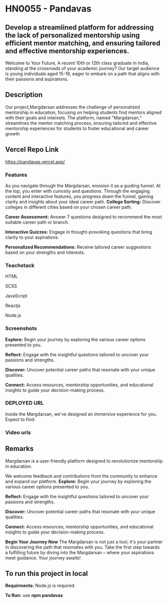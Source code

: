 # HN0055 - Pandavas
## Develop a streamlined platform for addressing the lack of personalized mentorship using efficient mentor matching, and ensuring tailored and effective mentorship experiences.
Welcome to Your Future, 
A recent 10th or 12th class graduate in India, standing at the crossroads of your academic journey? Our target audience is young individuals aged 15-19, eager to 
embark on a path that aligns with their passions and aspirations.

## Description
Our project,Margdarsan addresses the challenge of personalized mentorship in education, focusing on helping students find mentors aligned with their goals and interests. The platform, named "Margdarsan," streamlines the mentor matching process, ensuring tailored and effective mentorship experiences for students to foster educational and career growth

## Vercel Repo Link
https://pandavas.vercel.app/

### Features
As you navigate through the Margdarsan, envision it as a guiding funnel. At the top, you enter with curiosity and questions. Through the engaging content and interactive features, you progress down the funnel, gaining clarity and insights about your ideal career path.
**College Sorting:** Discover colleges in different cities based on your chosen career path.

**Career Assessment:** Answer 7 questions designed to recommend the most suitable career path or branch.

**Interactive Quizzes:** Engage in thought-provoking questions that bring clarity to your aspirations.

**Personalized Recommendations:** Receive tailored career suggestions based on your strengths and interests.

### Teachstack
HTML

SCSS

JavaScript

Reactjs

Node.js

### Screenshots
**Explore:** Begin your journey by exploring the various career options presented to you.

**Reflect:** Engage with the insightful questions tailored to uncover your passions and strengths.

**Discover:** Uncover potential career paths that resonate with your unique qualities.

**Connect:** Access resources, mentorship opportunities, and educational insights to guide your decision-making process.


### DEPLOYED URL

Inside the Margdarsan, we've designed an immersive experience for you. Expect to find:

### Video urls

## Remarks
Margdarsan is a user-friendly platform designed to revolutionize mentorship in education.

We welcome feedback and contributions from the community to enhance and expand our platform.
**Explore:** Begin your journey by exploring the various career options presented to you.

**Reflect:** Engage with the insightful questions tailored to uncover your passions and strengths.

**Discover:** Uncover potential career paths that resonate with your unique qualities.

**Connect:** Access resources, mentorship opportunities, and educational insights to guide your decision-making process.

**Begin Your Journey Now**
The Margdarsan is not just a tool; it's your partner in discovering the path that resonates with you. Take the first step towards a fulfilling future by diving into the Margdarsan – where your aspirations meet guidance. Your journey awaits!
## To run this project in local
**Requirments:** Node.js is required.

**To Run:** use **npm pandavas** 
